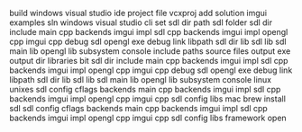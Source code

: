build windows visual studio ide project file vcxproj add solution imgui examples sln windows visual studio cli set sdl dir path sdl folder sdl dir include main cpp backends imgui impl sdl cpp backends imgui impl opengl cpp imgui cpp debug sdl opengl exe debug link libpath sdl dir lib sdl lib sdl main lib opengl lib subsystem console include paths source files output exe output dir libraries bit sdl dir include main cpp backends imgui impl sdl cpp backends imgui impl opengl cpp imgui cpp debug sdl opengl exe debug link libpath sdl dir lib sdl lib sdl main lib opengl lib subsystem console linux unixes sdl config cflags backends main cpp backends imgui impl sdl cpp backends imgui impl opengl cpp imgui cpp sdl config libs mac brew install sdl sdl config cflags backends main cpp backends imgui impl sdl cpp backends imgui impl opengl cpp imgui cpp sdl config libs framework open